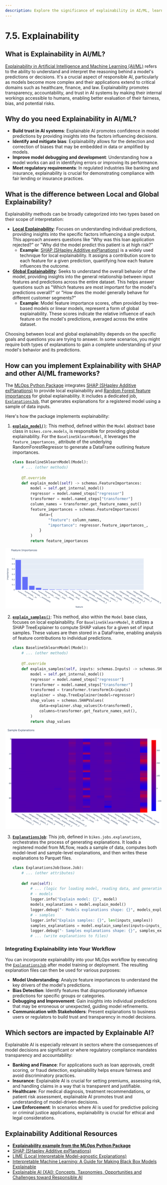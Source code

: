 ```yaml
---
description: Explore the significance of explainability in AI/ML, learn how to use SHAP (SHapley Additive exPlanations) to understand model predictions and build trust in AI systems.
---
```


# 7.5. Explainability

## What is Explainability in AI/ML?

[Explainability in Artificial Intelligence and Machine Learning (AI/ML)](https://christophm.github.io/interpretable-ml-book/) refers to the ability to understand and interpret the reasoning behind a model's predictions or decisions. It's a crucial aspect of responsible AI, particularly as models become more complex and their applications extend to critical domains such as healthcare, finance, and law. Explainability promotes transparency, accountability, and trust in AI systems by making their internal workings accessible to humans, enabling better evaluation of their fairness, bias, and potential risks.

## Why do you need Explainability in AI/ML?

- **Build trust in AI systems**: Explainable AI promotes confidence in model predictions by providing insights into the factors influencing decisions.
- **Identify and mitigate bias**:  Explainability allows for the detection and correction of biases that may be embedded in data or amplified by models.
- **Improve model debugging and development**: Understanding how a model works can aid in identifying errors or improving its performance.
- **Meet regulatory requirements**: In regulated industries like banking and insurance, explainability is crucial for demonstrating compliance with fair lending or insurance practices.

## What is the difference between Local and Global Explainability?

Explainability methods can be broadly categorized into two types based on their scope of interpretation:

- **[Local Explainability](https://censius.ai/blogs/global-local-cohort-explainability#blogpost-toc-13)**: Focuses on understanding individual predictions, providing insights into the specific factors influencing a single output. This approach answers questions like "Why was this loan application rejected?" or "Why did the model predict this patient is at high risk?"
    - **Example**: [SHAP (SHapley Additive exPlanations)](https://shap.readthedocs.io/en/latest/) is a widely used technique for local explainability. It assigns a contribution score to each feature for a given prediction, quantifying how each feature influences the outcome.
- **[Global Explainability](https://censius.ai/blogs/global-local-cohort-explainability#blogpost-toc-11)**: Seeks to understand the overall behavior of the model, providing insights into the general relationship between input features and predictions across the entire dataset. This helps answer questions such as "Which features are most important for the model's predictions overall?" or "How does the model generally behave for different customer segments?"
    - **Example**: Model feature importance scores, often provided by tree-based models or linear models, represent a form of global explainability. These scores indicate the relative influence of each feature on the model's predictions, averaged across the entire dataset.

Choosing between local and global explainability depends on the specific goals and questions you are trying to answer. In some scenarios, you might require both types of explanations to gain a complete understanding of your model's behavior and its predictions.

## How can you implement Explainability with SHAP and other AI/ML frameworks?

The [MLOps Python Package](https://github.com/fmind/mlops-python-package) integrates [SHAP (SHapley Additive exPlanations)](https://shap.readthedocs.io/en/latest/) to provide local explainability and [Random Forest feature importances](https://scikit-learn.org/stable/modules/generated/sklearn.ensemble.RandomForestRegressor.html) for global explainability. It includes a dedicated job, [`ExplanationsJob`](https://github.com/fmind/mlops-python-package/blob/main/src/bikes/jobs/explanations.py), that generates explanations for a registered model using a sample of data inputs.

Here's how the package implements explainability:

1. **[`explain_model()`](https://github.com/fmind/mlops-python-package/blob/main/src/bikes/core/models.py)**: This method, defined within the `Model` abstract base class in `bikes.core.models`, is responsible for providing global explainability. For the `BaselineSklearnModel`, it leverages the `feature_importances_` attribute of the underlying RandomForestRegressor to generate a DataFrame outlining feature importances.

    ```python
    class BaselineSklearnModel(Model):
        # ... (other methods)

        @T.override
        def explain_model(self) -> schemas.FeatureImportances:
            model = self.get_internal_model()
            regressor = model.named_steps["regressor"]
            transformer = model.named_steps["transformer"]
            column_names = transformer.get_feature_names_out()
            feature_importances = schemas.FeatureImportances(
                data={
                    "feature": column_names,
                    "importance": regressor.feature_importances_,
                }
            )
            return feature_importances
    ```

![Feature importances](../img/explanations/feature_importances.png)

2. **[`explain_samples()`](https://github.com/fmind/mlops-python-package/blob/main/src/bikes/core/models.py)**: This method, also within the `Model` base class, focuses on local explainability. For `BaselineSklearnModel`, it utilizes a SHAP TreeExplainer to compute SHAP values for a given set of input samples. These values are then stored in a DataFrame, enabling analysis of feature contributions to individual predictions.

    ```python
    class BaselineSklearnModel(Model):
        # ... (other methods)

        @T.override
        def explain_samples(self, inputs: schemas.Inputs) -> schemas.SHAPValues:
            model = self.get_internal_model()
            regressor = model.named_steps["regressor"]
            transformer = model.named_steps["transformer"]
            transformed = transformer.transform(X=inputs)
            explainer = shap.TreeExplainer(model=regressor)
            shap_values = schemas.SHAPValues(
                data=explainer.shap_values(X=transformed),
                columns=transformer.get_feature_names_out(),
            )
            return shap_values
    ```

![Sample Explanations](../img/explanations/sample_explanations.png)

3. **[`ExplanationsJob`](https://github.com/fmind/mlops-python-package/blob/main/src/bikes/jobs/explanations.py)**: This job, defined in `bikes.jobs.explanations`, orchestrates the process of generating explanations. It loads a registered model from MLflow, reads a sample of data, computes both model-level and sample-level explanations, and then writes these explanations to Parquet files.

    ```python
    class ExplanationsJob(base.Job):
        # ... (other attributes)

        def run(self):
            # ... (logic for loading model, reading data, and generating explanations)
            # - models
            logger.info("Explain model: {}", model)
            models_explanations = model.explain_model()
            logger.debug("- Models explanations shape: {}", models_explanations.shape)
            # - samples
            logger.info("Explain samples: {}", len(inputs_samples))
            samples_explanations = model.explain_samples(inputs=inputs_samples)
            logger.debug("- Samples explanations shape: {}", samples_explanations.shape)
            # ... (write explanations to files)
    ```

### Integrating Explainability into Your Workflow

You can incorporate explainability into your MLOps workflow by executing the [`ExplanationsJob`](https://github.com/fmind/mlops-python-package/blob/main/src/bikes/jobs/explanations.py) after model training or deployment. The resulting explanation files can then be used for various purposes:

- **Model Understanding**: Analyze feature importances to understand the key drivers of the model's predictions.
- **Bias Detection**: Identify features that disproportionately influence predictions for specific groups or categories.
- **Debugging and Improvement**: Gain insights into individual predictions that may be erroneous or unexpected, guiding model refinements.
- **Communication with Stakeholders**: Present explanations to business users or regulators to build trust and transparency in model decisions.

## Which sectors are impacted by Explainable AI?

Explainable AI is especially relevant in sectors where the consequences of model decisions are significant or where regulatory compliance mandates transparency and accountability:

- **Banking and Finance**: For applications such as loan approvals, credit scoring, or fraud detection, explainability helps ensure fairness and avoid discriminatory practices.
- **Insurance**: Explainable AI is crucial for setting premiums, assessing risk, and handling claims in a way that is transparent and justifiable.
- **Healthcare**: For medical diagnosis, treatment recommendations, or patient risk assessment, explainable AI promotes trust and understanding of model-driven decisions.
- **Law Enforcement**: In scenarios where AI is used for predictive policing or criminal justice applications, explainability is crucial for ethical and legal considerations.

## Explainability Additional Resources

- **[Explainability example from the MLOps Python Package](https://github.com/fmind/mlops-python-package/blob/main/src/bikes/jobs/explanations.py)**
- [SHAP (SHapley Additive exPlanations)](https://shap.readthedocs.io/en/latest/)
- [LIME (Local Interpretable Model-agnostic Explanations)](https://github.com/marcotcr/lime)
- [Interpretable Machine Learning: A Guide for Making Black Box Models Explainable](https://christophm.github.io/interpretable-ml-book/)
- [Explainable AI (XAI): Concepts, Taxonomies, Opportunities and Challenges toward Responsible AI](https://arxiv.org/abs/1910.10045)
